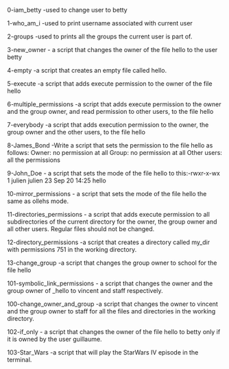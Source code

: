 0-iam_betty  -used to change user to betty

1-who_am_i  -used to print username associated with current user

2-groups -used to prints all the groups the current user is part of.

3-new_owner - a script that changes the owner of the file hello to the user betty

4-empty -a script that creates an empty file called hello.

5-execute -a script that adds execute permission to the owner of the file hello

6-multiple_permissions -a script that adds execute permission to the owner and the group owner, and read permission to other users, to the file hello

7-everybody -a script that adds execution permission to the owner, the group owner and the other users, to the file hello

8-James_Bond -Write a script that sets the permission to the file hello as follows:
Owner: no permission at all
Group: no permission at all
Other users: all the permissions

9-John_Doe - a script that sets the mode of the file hello to this:-rwxr-x-wx 1 julien julien 23 Sep 20 14:25 hello

10-mirror_permissions - a script that sets the mode of the file hello the same as ollehs mode.

11-directories_permissions - a script that adds execute permission to all subdirectories of the current directory for the owner, the group owner and all other users. Regular files should not be changed.

12-directory_permissions -a script that creates a directory called my_dir with permissions 751 in the working directory.

13-change_group -a script that changes the group owner to school for the file hello

101-symbolic_link_permissions - a script that changes the owner and the group owner of _hello to vincent and staff respectively.

100-change_owner_and_group -a script that changes the owner to vincent and the group owner to staff for all the files and directories in the working directory.

102-if_only - a script that changes the owner of the file hello to betty only if it is owned by the user guillaume.

103-Star_Wars -a script that will play the StarWars IV episode in the terminal.
